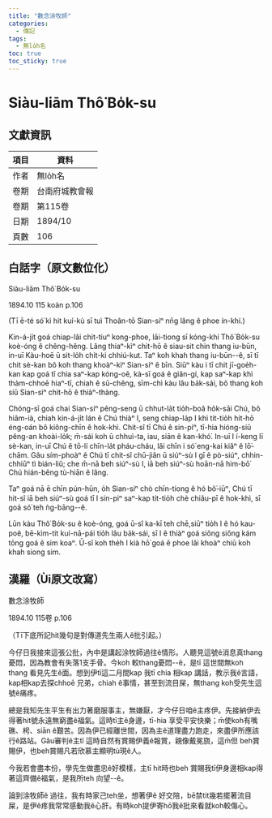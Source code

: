 ```yaml
---
title: "數念涂牧師"
categories:
  - 傳記
tags:
  - 無lo̍h名
toc: true
toc_sticky: true
---
```


# Siàu-liām Thô͘ Bo̍k-su

## 文獻資訊

| 項目 | 資料 |
|---|---|
| 作者 | 無lo̍h名 |
| 卷期 | 台南府城教會報 |
| 卷期 | 第115卷 |
| 日期 | 1894/10 |
| 頁數 | 106 |

## 白話字（原文數位化）

Siàu-liām Thô͘ Bo̍k-su

1894.10 115 koàn p.106

(Tī ē-té só͘ kì hit kuí-kù sī tuì Thoân-tō Sian-siⁿ nn̄g lâng ê phoe ín-khí.)

Kin-á-ji̍t goá chiap-lâi chit-tiuⁿ kong-phoe, lāi-tiong sī kóng-khí Thô͘ Bo̍k-su koè-óng ê chêng-hêng. Lâng thiaⁿ-kìⁿ chit-hō ê siau-sit chin thang iu-būn, in-uī Kàu-hoē ū sit-lo̍h chi̍t-ki chhiú-kut. Taⁿ koh khah thang iu-būn--ê, sī tī chit sè-kan bô koh thang khoàⁿ-kìⁿ Sian-siⁿ ê bīn. Siūⁿ kàu i tī chit jī-goe̍h-kan kap goá tī chia saⁿ-kap kóng-oē, kà-sī goá ê giân-gí, kap saⁿ-kap khì thàm-chhoē hiaⁿ-tī, chiah ê sū-chêng, sīm-chì kàu lâu ba̍k-sái, bô thang koh siū Sian-siⁿ chit-hō ê thiàⁿ-thàng.

Chóng-sī goá chai Sian-siⁿ pêng-seng ū chhut-la̍t tio̍h-boâ ho̍k-sāi Chú, bô hiâm-ià, chiah kin-á-ji̍t lán ê Chú thiàⁿ I, seng chiap-la̍p I khì tit-tio̍h hit-hō éng-oán bô kiông-chīn ê hok-khì. Chit-sî tī Chú ê sin-piⁿ, tī-hia hióng-siū pêng-an khoài-lo̍k; m̄-sái koh ū chhuì-ta, iau, siān ê kan-khó͘. In-uī I í-keng lī sè-kan, in-uī Chú ê tō-lí chīn-la̍t pháu-cháu, lâi chīn i só͘ eng-kai kiâⁿ ê lō͘-chām. Gâu sím-phoàⁿ ê Chú tī chit-sî chū-jiân ū siúⁿ-sù I gī ê pò-siúⁿ, chhin-chhiūⁿ tì bián-liû; che m̄-nā beh siúⁿ-sù I, iā beh siúⁿ-sù hoān-nā him-bō͘ Chú hián-bêng tù-hiān ê lâng.

Taⁿ goá nā ē chīn pún-hūn, o̍h Sian-siⁿ chò chīn-tiong ê hó bô͘-iūⁿ, Chú tī hit-sî iā beh siúⁿ-sù goá tī I sin-piⁿ saⁿ-kap tit-tio̍h chè chiâu-pī ê hok-khì, sī goá só͘ teh ǹg-bāng--ê.

Lūn kàu Thô͘ Bo̍k-su ê koè-óng, goá ū-sî ka-kī teh chē,siūⁿ tio̍h I ê hó kau-poê, bē-kìm-tit kuí-nā-pái tio̍h lâu ba̍k-sái, sī I ê thiàⁿ goá siông siông kám tōng goá ê sim koaⁿ. Ū-sî koh the̍h I kià hō͘ goá ê phoe lâi khoàⁿ chiū koh khah siong sim.

## 漢羅（Ùi原文改寫）

數念涂牧師

1894.10 115卷 p.106

（Tī下底所記hit幾句是對傳道先生兩人ê批引起。）

今仔日我接來這張公批，內中是講起涂牧師過往ê情形。人聽見這號ê消息真thang憂悶，因為教會有失落1支手骨。今koh 較thang憂悶--ê，是tī 這世間無koh thang 看見先生ê面。想到伊tī這二月間kap 我tī chia 相kap 講話，教示我ê言語，kap相kap去探chhoē 兄弟，chiah ê事情，甚至到流目屎，無thang koh受先生這號ê痛疼。

總是我知先生平生有出力著磨服事主，無嫌厭，才今仔日咱ê主疼伊。先接納伊去得著hit號永遠無窮盡ê福氣。這時tī主ê身邊，tī-hia 享受平安快樂；m̄使koh有嘴礁、枵、siān ê艱苦。因為伊已經離世間，因為主ê道理盡力跑走，來盡伊所應該行ê路站。Gâu審判ê主tī 這時自然有賞賜伊義ê報賞，親像戴冕旒，這m̄但 beh賞賜伊，也beh賞賜凡若欣慕主顯明tù現ê人。

今我若會盡本份，學先生做盡忠ê好模樣，主tī hit時也beh 賞賜我tī伊身邊相kap得著這齊備ê福氣，是我所teh 向望--ê。

論到涂牧師ê 過往，我有時家己teh坐，想著伊ê 好交陪，bē禁tit幾若擺著流目屎，是伊ê疼我常常感動我ê心肝。有時koh提伊寄hō͘我ê批來看就koh較傷心。
